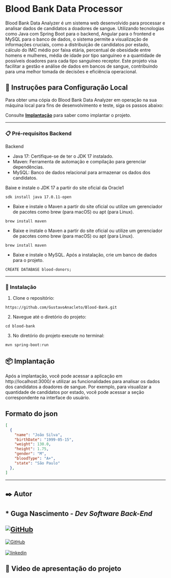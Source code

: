 # Blood Bank Data Processor

Blood Bank Data Analyzer é um sistema web desenvolvido para processar e analisar dados de candidatos a doadores de sangue. Utilizando tecnologias como Java com Spring Boot para o backend, Angular para o frontend e MySQL para o banco de dados, o sistema permite a visualização de informações cruciais, como a distribuição de candidatos por estado, cálculo do IMC médio por faixa etária, percentual de obesidade entre homens e mulheres, média de idade por tipo sanguíneo e a quantidade de possíveis doadores para cada tipo sanguíneo receptor. Este projeto visa facilitar a gestão e análise de dados em bancos de sangue, contribuindo para uma melhor tomada de decisões e eficiência operacional.

## 🚀 Instruções para Configuração Local

Para obter uma cópia do Blood Bank Data Analyzer em operação na sua máquina local para fins de desenvolvimento e teste, siga os passos abaixo:

Consulte **[Implantação](www.nasa.com.br)** para saber como implantar o projeto.
___

### 📋 Pré-requisitos Backend

Backend
- Java 17: Certifique-se de ter o JDK 17 instalado.
- Maven: Ferramenta de automação e compilação para gerenciar dependências.
- MySQL: Banco de dados relacional para armazenar os dados dos candidatos.

<a>Baixe e instale o JDK 17 a partir do site oficial da Oracle1</a>

```
sdk install java 17.0.11-open

```
- Baixe e instale o Maven a partir do site oficial ou utilize um gerenciador de pacotes como brew (para macOS) ou apt (para Linux).

```
brew install maven

```
- Baixe e instale o Maven a partir do site oficial ou utilize um gerenciador de pacotes como brew (para macOS) ou apt (para Linux).

```
brew install maven

```
- Baixe e instale o MySQL. Após a instalação, crie um banco de dados para o projeto.
```
CREATE DATABASE blood-donors;
````
___

### 🔧 Instalação

1. Clone o repositório:
```
https://github.com/GustavoAnacleto/Blood-Bank.git
```
2. Navegue até o diretório do projeto:
```
cd blood-bank
```

3. No diretório do projeto execute no terminal:
```
mvn spring-boot:run
```

## 📦 Implantação

Após a implantação, você pode acessar a aplicação em http://localhost:3000/ e utilizar as funcionalidades para analisar os dados dos candidatos a doadores de sangue. Por exemplo, para visualizar a quantidade de candidatos por estado, você pode acessar a seção correspondente na interface do usuário.
## Formato do json
```json
[
  {
    "name": "João Silva",
    "birthDate": "1999-05-15",
    "weight": 130.0,
    "height": 1.75,
    "gender": "M",
    "bloodType": "A+",
    "state": "São Paulo"
  },
]
```
___

## ✒️ Autor
## * **Guga Nascimento** - *Dev Software Back-End* <br> <br>[![GitHub](https://img.shields.io/badge/GitHub-000?style=for-the-badge&logo=github&logoColor=)](https://github.com/GustavoAnacleto)<br>
[![GitHub](https://img.shields.io/badge/GitHub-000?style=for-the-badge&logo=github&logoColor=)](https://github.com/Guga-Nascimento)<br> <br>[![linkedin](https://img.shields.io/badge/linkedin-0A66C2?style=for-the-badge&logo=linkedin&logoColor=white)](https://www.linkedin.com/in/guga-nascimento) 


## 🎁 Video de apresentação do projeto
<a>
